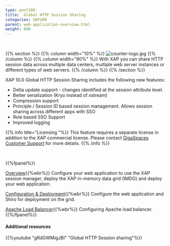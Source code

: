 ```yaml
---
type: post100
title:  Global HTTP Session Sharing
categories: XAP100
parent: web-application-overview.html
weight: 600
---
```


<br>

{{% section %}}
{{% column width="10%" %}}
![counter-logo.jpg](/attachment_files/subject/httpsession.png)
{{% /column %}}
{{% column width="90%" %}}
With XAP you can share HTTP session data across multiple data centers, multiple web server instances or different types of web servers.
{{% /column %}}
{{% /section %}}


XAP 10.0 Global HTTP Session Sharing includes the following new features:

- Delta update support - changes identified at the session attribute level.
- Better serialization (Kryo instead of xstream)
- Compression support
- Principle / Session ID based session management. Allows session sharing across different apps with SSO
- Role based SSO Support
- Improved logging


{{% info title="Licensing "%}}
This feature requires a separate license in addition to the XAP commercial license. Please contact [GigaSpaces Customer Support](http://www.gigaspaces.com/content/customer-support-services) for more details.
{{% /info %}}


<br>

{{%fpanel%}}

[Overview](./global-http-session-sharing.html){{%wbr%}}
Configure your web application to use the XAP session manager, deploy the XAP in-memory data grid (IMDG) and deploy your web application.

[Configuration & Deployment](./global-http-session-sharing-configuration.html){{%wbr%}}
Configure the web application and Shiro for deployment on the grid.

[Apache Load Balancer](./global-http-session-sharing-load-balancer.html){{%wbr%}}
Configuring Apache load balancer.
{{%/fpanel%}}



#### Additional resources

{{%youtube "gRdGWMigJBI"  "Global HTTP Session sharing"%}}


